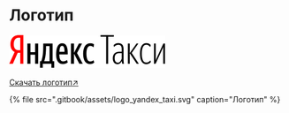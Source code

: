 # Логотип

![](.gitbook/assets/logo_yandex_taxi.svg)

[Скачать логотип↗](https://disk.yandex.ru/client/disk/CREATIVE/!YTD_GUIDES/Fonts/YS%2520Text)

{% file src=".gitbook/assets/logo\_yandex\_taxi.svg" caption="Логотип" %}

